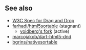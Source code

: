 ## See also

* [W3C Spec for Drag and Drop](http://www.w3.org/TR/html5/editing.html#dnd)
* [farhadi/html5sortable](https://github.com/farhadi/html5sortable) (stagnant)
  * [voidberg's fork](https://github.com/voidberg/html5sortable) (active)
* [marcojakob/dart-html5-dnd](https://github.com/marcojakob/dart-html5-dnd)
* [bgrins/nativesortable](https://github.com/bgrins/nativesortable)
